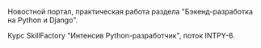 Новостной портал, практическая работа раздела "Бэкенд-разработка на Python и Django".

Курс SkillFactory "Интенсив Python-разработчик", поток INTPY-6.